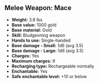 ## Melee Weapon: Mace
- **Weight:** 3.8 lbs
- **Base value:** 1000 gold
- **Base material:** Gold
- **Skill:** Bludgeoning weapon
- **Hands to use:** Single-handed
- **Base damage - Small:** 1d6 (avg 3.5)
- **Base damage - Large:** 1d6 (avg 3.5)
- **Charges:** Yes
- **Maximum charges:** 9
- **Recharging type:** Rechargeable normally
- **Enchantable:** Yes
- **Safe enchantable level:** +10 or below
